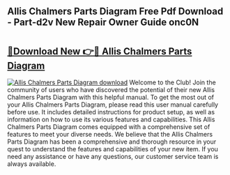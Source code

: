## Allis Chalmers Parts Diagram Free Pdf Download - Part-d2v New Repair Owner Guide onc0N

# <h2><a href="http://dfic20.blite.top/?on=Allis+Chalmers+Parts+Diagram">🔗Download New 👉🔴 Allis Chalmers Parts Diagram</a></h2>

[![Allis Chalmers Parts Diagram download](https://i.imgur.com/lujVjoI.png)](http://dfic20.blite.top/?on=Allis+Chalmers+Parts+Diagram)
Welcome to the Club! Join the community of users who have discovered the potential of their new Allis Chalmers Parts Diagram with this helpful manual. To get the most out of your Allis Chalmers Parts Diagram, please read this user manual carefully before use. It includes detailed instructions for product setup, as well as information on how to use its various features and capabilities. This Allis Chalmers Parts Diagram comes equipped with a comprehensive set of features to meet your diverse needs. We believe that the Allis Chalmers Parts Diagram has been a comprehensive and thorough resource in your quest to understand the features and capabilities of your new item. If you need any assistance or have any questions, our customer service team is always available.
